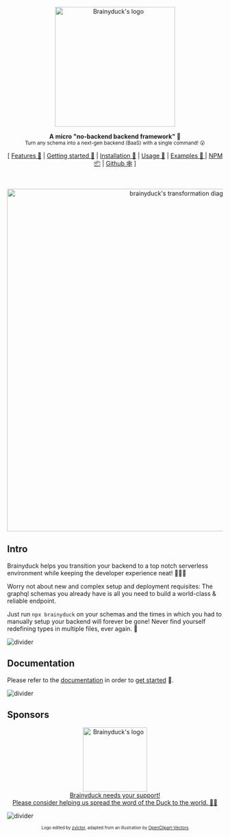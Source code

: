 <p align="center">
  <picture>
    <source media="(prefers-color-scheme: dark)" srcset="https://cdn.jsdelivr.net/gh/zvictor/brainyduck@master/.media/logo-dark.png">
    <source media="(prefers-color-scheme: light)" srcset="https://cdn.jsdelivr.net/gh/zvictor/brainyduck@master/.media/logo-light.png">
    <img width="280px" alt="Brainyduck's logo" src="https://cdn.jsdelivr.net/gh/zvictor/brainyduck@master/.media/logo.png">
  </picture>
<p>

<p align="center">
  <strong>A micro "no-backend backend framework" 🤯</strong><br />
  <sub>Turn any schema into a next-gen backend (BaaS) with a single command! 😮</sub>
</p>

<p align="center">
  [ <a href="https://duck.brainy.sh/#/?id=introduction">Features 🦆</a> | <a href="https://duck.brainy.sh/#/?id=getting-started">Getting started 🐣</a> | <a href="https://duck.brainy.sh/#/?id=installation">Installation 🚜</a> | <a href="https://duck.brainy.sh/#/?id=usage">Usage 🍗</a> | <a href="https://github.com/zvictor/brainyduck/tree/master/examples">Examples 🌈 </a> | <a href="https://www.npmjs.com/package/brainyduck">NPM 📦</a> | <a href="https://github.com/zvictor/brainyduck">Github 🕸</a> ]
</p>
<br />

<p align="center"><img width="800px" src="https://cdn.jsdelivr.net/gh/zvictor/brainyduck@master/.media/transformation.png" alt="brainyduck's transformation diagram" /><p>

## Intro

Brainyduck helps you transition your backend to a top notch serverless environment while keeping the developer experience neat! 🌈🍦🐥

Worry not about new and complex setup and deployment requisites: The graphql schemas you already have is all you need to build a world-class & reliable endpoint.

Just run `npx brainyduck` on your schemas and the times in which you had to manually setup your backend will forever be gone! Never find yourself redefining types in multiple files, ever again. 🥹

![divider](https://raw.githubusercontent.com/zvictor/brainyduck/master/.media/divider.png)

## Documentation

Please refer to the [documentation](https://duck.brainy.sh/#/?id=why) in order to [get started](https://duck.brainy.sh/#/?id=getting-started) 🐣.

![divider](https://raw.githubusercontent.com/zvictor/brainyduck/master/.media/divider.png)

## Sponsors

<p align="center"><a style="color: inherit" href="https://github.com/sponsors/zvictor?utm_source=brainyduck&utm_medium=sponsorship&utm_campaign=brainyduck&utm_id=brainyduck"><img width="150px" src="https://cdn.jsdelivr.net/gh/zvictor/brainyduck@master/.media/duck.png" alt="Brainyduck's logo" /><br />
Brainyduck needs your support!<br />
Please consider helping us spread the word of the Duck to the world. 🐥🙏
</a>
<p>

![divider](https://raw.githubusercontent.com/zvictor/brainyduck/master/.media/divider.png)

<p align="center">
<sub><sup>Logo edited by <a href="https://github.com/zvictor">zvictor</a>, adapted from an illustration by <a href="https://pixabay.com/users/OpenClipart-Vectors-30363/?utm_source=link-attribution&amp;utm_medium=referral&amp;utm_campaign=image&amp;utm_content=1299735">OpenClipart-Vectors</a><sub><sup>
</p>
